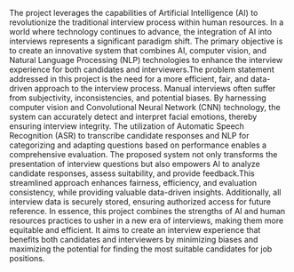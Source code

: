 The project leverages the capabilities of Artificial Intelligence (AI) to revolutionize the traditional interview process within human resources. In a world where technology continues to advance, the integration of AI into interviews represents a significant paradigm shift. The primary objective is to create an innovative system that combines AI, computer vision, and
Natural Language Processing (NLP) technologies to enhance the interview experience for both
candidates and interviewers.The problem statement addressed in this project is the need for a
more efficient, fair, and data-driven approach to the interview process. Manual interviews often
suffer from subjectivity, inconsistencies, and potential biases. By harnessing computer vision
and Convolutional Neural Network (CNN) technology, the system can accurately detect and
interpret facial emotions, thereby ensuring interview integrity. The utilization of Automatic
Speech Recognition (ASR) to transcribe candidate responses and NLP for categorizing and
adapting questions based on performance enables a comprehensive evaluation.
The proposed system not only transforms the presentation of interview questions but also
empowers AI to analyze candidate responses, assess suitability, and provide feedback.This
streamlined approach enhances fairness, efficiency, and evaluation consistency, while providing
valuable data-driven insights. Additionally, all interview data is securely stored, ensuring
authorized access for future reference.
In essence, this project combines the strengths of AI and human resources practices to usher in
a new era of interviews, making them more equitable and efficient. It aims to create an interview
experience that benefits both candidates and interviewers by minimizing biases and maximizing
the potential for finding the most suitable candidates for job positions.
